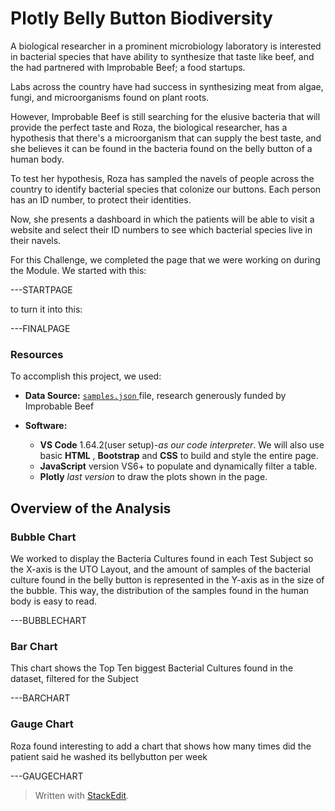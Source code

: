 # Plotly Belly Button Biodiversity
A biological researcher in a prominent microbiology laboratory is interested in bacterial species that have ability to synthesize that taste like beef, and the had partnered with Improbable Beef; a food startups.

Labs across the country have had success in synthesizing meat from algae, fungi, and microorganisms found on plant roots.

However, Improbable Beef is still searching for the elusive bacteria that will provide the perfect taste and Roza, the biological researcher, has a hypothesis that there's a microorganism that can supply the best taste, and she believes it can be found in the bacteria found on the belly button of a human body.

To test her hypothesis, Roza has sampled the navels of people across the country to identify bacterial species that colonize our buttons. Each person has an ID number, to protect their identities.

Now, she presents a dashboard in which the patients will be able to visit a website and select their ID numbers to see which bacterial species live in their navels.


For this Challenge, we completed the page that we were working on during the Module.
We started with this:

---STARTPAGE

to turn it into this:

---FINALPAGE
### Resources

To accomplish this project, we used:

-   **Data Source:**  [`samples.json` ](https://github.com/RebecaOsorio/UFOs/blob/main/static/js/data.js) file, research generously funded by Improbable Beef
    
-   **Software:**  
	- **VS Code** 1.64.2(user setup)-_as our code interpreter_. We will also use basic **HTML** , **Bootstrap** and **CSS** to build and style the entire page. 
	- **JavaScript** version VS6+ to populate and dynamically filter a table.
	- **Plotly** *last version* to draw the plots shown in the page. 

## Overview of the Analysis

### Bubble Chart
We worked to display the Bacteria Cultures found in each Test Subject so the X-axis is the UTO Layout, and the amount of samples of the bacterial culture found in the belly button is represented in the Y-axis as in the size of the bubble. This way, the distribution of the samples found in the human body is easy to read.

---BUBBLECHART

### Bar Chart
This chart shows the Top Ten biggest Bacterial Cultures found in the dataset, filtered for the Subject

---BARCHART


### Gauge Chart
Roza found interesting to add a chart that shows how many times did the patient said he washed its bellybutton per week

---GAUGECHART




> Written with [StackEdit](https://stackedit.io/).
